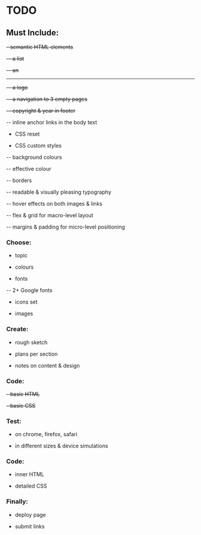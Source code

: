 # TODO

## Must Include:

~~- semantic HTML elements~~

~~-- a list~~

~~-- an <hr>~~

~~-- a logo~~

~~-- a navigation to 3 empty pages~~

~~-- copyright & year in footer~~

-- inline anchor links in the body text

- CSS reset

- CSS custom styles

-- background colours

-- effective colour

-- borders

-- readable & visually pleasing typography

-- hover effects on both images & links

-- flex & grid for macro-level layout

-- margins & padding for micro-level positioning


### Choose:

- topic

- colours

- fonts

-- 2+ Google fonts

- icons set

- images


### Create:

- rough sketch

- plans per section

- notes on content & design


### Code:

~~- basic HTML~~

~~- basic CSS~~


### Test:

- on chrome, firefox, safari

- in different sizes & device simulations


### Code:

- inner HTML

- detailed CSS


### Finally:

- deploy page

- submit links